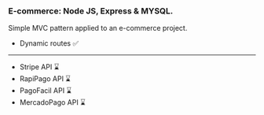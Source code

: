 ### E-commerce: Node JS, Express & MYSQL.

Simple MVC pattern applied to an e-commerce project.


- Dynamic routes ✅

---

- Stripe API ⌛
- RapiPago API ⌛
- PagoFacil API ⌛
- MercadoPago API ⌛